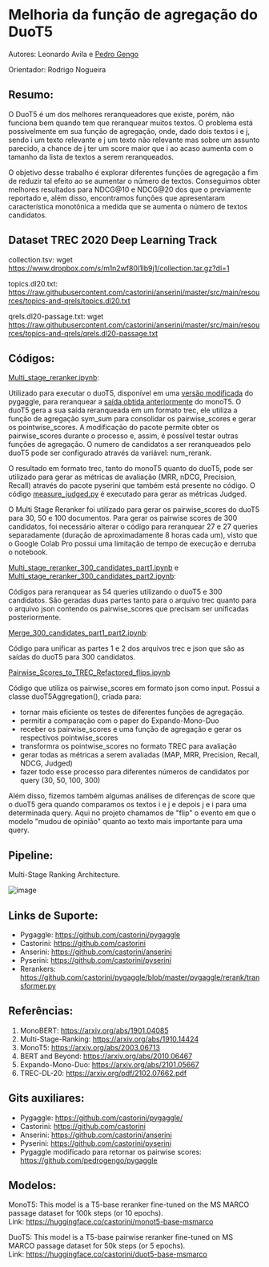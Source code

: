 # Melhoria da função de agregação do DuoT5

Autores: Leonardo Avila e [Pedro Gengo](https://github.com/pedrogengo)

Orientador: Rodrigo Nogueira

## Resumo:

O DuoT5 é um dos melhores reranqueadores que existe, porém, não funciona bem quando tem que reranquear muitos textos. O problema está possivelmente em sua função de agregação, onde, dado dois textos i e j, sendo i um texto relevante e j um texto não relevante mas sobre um assunto parecido, a chance de j ter um score maior que i ao acaso aumenta com o tamanho da lista de textos a serem reranqueados.

O objetivo desse trabalho é explorar diferentes funções de agregação a fim de reduzir tal efeito ao se aumentar o número de textos. Conseguimos obter melhores resultados para NDCG@10 e NDCG@20 dos que o previamente reportado e, além disso, encontramos funções que apresentaram característica monotônica a medida que se aumenta o número de textos candidatos.

## Dataset TREC 2020 Deep Learning Track

collection.tsv:
wget https://www.dropbox.com/s/m1n2wf80l1lb9j1/collection.tar.gz?dl=1

topics.dl20.txt:
https://raw.githubusercontent.com/castorini/anserini/master/src/main/resources/topics-and-qrels/topics.dl20.txt

qrels.dl20-passage.txt:
wget https://raw.githubusercontent.com/castorini/anserini/master/src/main/resources/topics-and-qrels/qrels.dl20-passage.txt

## Códigos:

[Multi_stage_reranker.ipynb](https://github.com/leobavila/ia376e_projeto_final/blob/main/codes/Multi_stage_reranker.ipynb):

Utilizado para executar o duoT5, disponível em uma [versão modificada](https://github.com/pedrogengo/pygaggle) do pygaggle, para reranquear a [saída obtida anteriormente](https://github.com/leobavila/ia376e_projeto_final/blob/main/results/base.dl20.p.dTq.rm3.mono.trec) do monoT5. O duoT5 gera a sua saída reranqueada em um formato trec, ele utiliza a função de agregação sym_sum para consolidar os pairwise_scores e gerar os pointwise_scores. A modificação do pacote permite obter os pairwise_scores durante o processo e, assim, é possível testar outras funções de agregação. O numero de candidatos a ser reranqueados pelo duoT5 pode ser configurado através da variável: num_rerank.

O resultado em formato trec, tanto do monoT5 quanto do duoT5, pode ser utilizado para gerar as métricas de avaliação (MRR, nDCG, Precision, Recall) através do pacote pyserini que também está presente no código. O código [measure_judged.py](https://github.com/leobavila/ia376e_projeto_final/blob/main/codes/measure_judged.py) é executado para gerar as métricas Judged.

O Multi Stage Reranker foi utilizado para gerar os pairwise_scores do duoT5 para 30, 50 e 100 documentos. Para gerar os pairwise scores de 300 candidatos, foi necessário alterar o código para reranquear 27 e 27 queries separadamente (duração de aproximadamente 8 horas cada um), visto que o Google Colab Pro possui uma limitação de tempo de execução e derruba o notebook.

[Multi_stage_reranker_300_candidates_part1.ipynb](https://github.com/leobavila/ia376e_projeto_final/blob/main/codes/Multi_stage_reranker_300_candidates_part1.ipynb) e [Multi_stage_reranker_300_candidates_part2.ipynb](https://github.com/leobavila/ia376e_projeto_final/blob/main/codes/Multi_stage_reranker_300_candidates_part2.ipynb):

Códigos para reranquear as 54 queries utilizando o duoT5 e 300 candidatos. São geradas duas partes tanto para o arquivo trec quanto para o arquivo json contendo os pairwise_scores que precisam ser unificadas posteriormente.

[Merge_300_candidates_part1_part2.ipynb](https://github.com/leobavila/ia376e_projeto_final/blob/main/codes/Merge_300_candidates_part1_part2.ipynb):

Código para unificar as partes 1 e 2 dos arquivos trec e json que são as saídas do duoT5 para 300 candidatos.

[Pairwise_Scores_to_TREC_Refactored_flips.ipynb](https://github.com/leobavila/ia376e_projeto_final/blob/main/codes/Pairwise_Scores_to_TREC_Refactored_flips.ipynb)

Código que utiliza os pairwise_scores em formato json como input. Possui a classe duoT5Aggregation(), criada para:

* tornar mais eficiente os testes de diferentes funções de agregação.
* permitir a comparação com o paper do Expando-Mono-Duo
* receber os pairwise_scores e uma função de agregação e gerar os respectivos pointwise_scores
* transformra os pointwise_scores no formato TREC para avaliação
* gerar todas as métricas a serem avaliadas (MAP, MRR, Precision, Recall, NDCG, Judged)
* fazer todo esse processo para diferentes números de candidatos por query (30, 50, 100, 300)

Além disso, fizemos também algumas análises de diferenças de score que o duoT5 gera quando comparamos os textos i e j e depois j e i para uma determinada query. Aqui no projeto chamamos de "flip" o evento em que o modelo "mudou de opinião" quanto ao texto mais importante para uma query.

## Pipeline:
Multi-Stage Ranking Architecture.

![image](https://user-images.githubusercontent.com/35712949/139275242-e37844b2-a8ed-4257-93e6-080d567ba6c1.png)

## Links de Suporte:

* Pygaggle: https://github.com/castorini/pygaggle
* Castorini: https://github.com/castorini
* Anserini: https://github.com/castorini/anserini
* Pyserini: https://github.com/castorini/pyserini
* Rerankers: https://github.com/castorini/pygaggle/blob/master/pygaggle/rerank/transformer.py

## Referências:

1) MonoBERT: https://arxiv.org/abs/1901.04085
2) Multi-Stage-Ranking: https://arxiv.org/abs/1910.14424
3) MonoT5:  https://arxiv.org/abs/2003.06713
4) BERT and Beyond: https://arxiv.org/abs/2010.06467
5) Expando-Mono-Duo: https://arxiv.org/abs/2101.05667
6) TREC-DL-20: https://arxiv.org/pdf/2102.07662.pdf

## Gits auxiliares:

* Pygaggle: https://github.com/castorini/pygaggle/
* Castorini: https://github.com/castorini
* Anserini: https://github.com/castorini/anserini
* Pyserini: https://github.com/castorini/pyserini
* Pygaggle modificado para retornar os pairwise scores: https://github.com/pedrogengo/pygaggle

## Modelos:

MonoT5: This model is a T5-base reranker fine-tuned on the MS MARCO passage dataset for 100k steps (or 10 epochs).<br />
Link: https://huggingface.co/castorini/monot5-base-msmarco

DuoT5: This model is a T5-base pairwise reranker fine-tuned on MS MARCO passage dataset for 50k steps (or 5 epochs).<br />
Link: https://huggingface.co/castorini/duot5-base-msmarco





